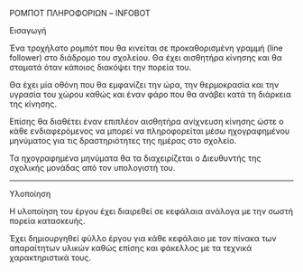 ΡΟΜΠΟΤ ΠΛΗΡΟΦΟΡΙΩΝ – INFOBOT

Εισαγωγή

Ένα τροχήλατο ρομπότ που θα κινείται σε προκαθορισμένη γραμμή (line follower) στο διάδρομο του σχολείου. Θα έχει αισθητήρα κίνησης και θα σταματά όταν κάποιος διακόψει την πορεία του.

Θα έχει μία οθόνη που θα εμφανίζει την ώρα, την θερμοκρασία και την υγρασία του χώρου καθώς και έναν φάρο που θα ανάβει κατά τη διάρκεια της κίνησης.

Επίσης θα διαθέτει έναν επιπλέον αισθητήρα ανίχνευση κίνησης ώστε ο κάθε ενδιαφερόμενος να μπορεί να πληροφορείται μέσω ηχογραφημένου μηνύματος για τις δραστηριότητες της ημέρας στο σχολείο.

Τα ηχογραφημένα μηνύματα θα τα διαχειρίζεται ο Διευθυντής της σχολικής μονάδας από τον υπολογιστή του.

__________________________________________________________________________________________________________________

Υλοποίηση

Η υλοποίηση του έργου έχει διαιρεθεί σε κεφάλαια ανάλογα με την σωστή πορεία κατασκευής.

Έχει δημιουργηθεί φύλλο έργου για κάθε κεφάλαιο με τον πίνακα των απαραίτητων υλικών καθώς επίσης και φάκελλος με τα
τεχνικά χαρακτηριστικά τους.



